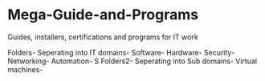 # Mega-Guide-and-Programs
Guides, installers, certifications and programs for IT work

Folders- Seperating into IT domains- Software- Hardware- Security- Networking- Automation- S
Folders2- Seperating into Sub domains- Virtual machines- 
